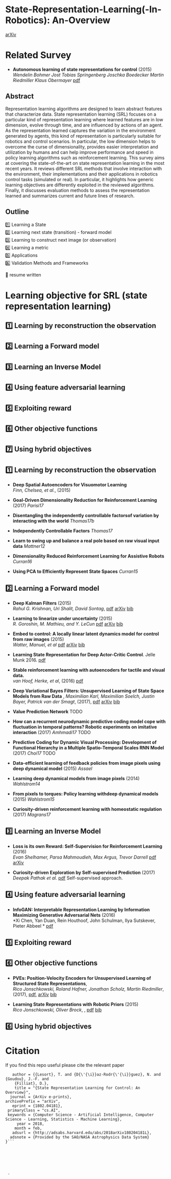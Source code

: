 


# State-Representation-Learning(-In-Robotics): An-Overview

[arXiv](https://arxiv.org/abs/1802.04181)

# Related Survey

- **Autonomous learning of state representations for control** (2015) <br>
*Wendelin Bohmer Jost Tobias Springenberg Joschka Boedecker Martin Riedmiller Klaus Obermayer* [pdf](http://www.ni.tu-berlin.de/fileadmin/fg215/articles/boehmer15b.pdf#cite.Lagoudakis03)

## Abstract

Representation learning algorithms are designed to learn abstract features that characterize data.
State representation learning (SRL) focuses on a particular kind of representation learning where learned features are in low dimension, evolve through time, and are influenced by actions of an agent.
As the representation learned captures the variation in the environment generated by agents, this kind of representation is particularly suitable for robotics and control scenarios.
In particular, the low dimension helps to overcome the curse of dimensionality, provides easier interpretation and utilization by humans and can help improve performance and speed in policy learning algorithms such as reinforcement learning.
This survey aims at covering the state-of-the-art on state representation learning in the most recent years. It reviews different SRL methods that involve interaction with the environment, their implementations and their applications in robotics control tasks (simulated or real). In particular, it highlights how generic learning objectives are differently exploited in the reviewed algorithms. Finally, it discusses evaluation methods to assess the representation learned and summarizes current and future lines of research.


## Outline
:one: Learning a State <br>
:two: Learning next state (transition) - forward model <br>
:three: Learning to construct next image (or observation) <br>
:four: Learning a metric <br>
:five: Applications <br>
:six: Validation Methods and Frameworks <br>

:pencil: resume written

# Learning objective for SRL (state representation learning)

## :one: Learning by reconstruction the observation
## :two: Learning a Forward model
## :three: Learning an Inverse Model
## :four: Using feature adversarial learning
## :five: Exploiting reward
## :six: Other objective functions
## :seven: Using hybrid objectives



## :one: Learning by reconstruction the observation

- **Deep Spatial Autoencoders for Visuomotor Learning**<br> *Finn, Chelsea, et al.*, (2015)

- **Goal-Driven Dimensionality Reduction for Reinforcement Learning** (2017) *Parisi17*

- **Disentangling the independently controllable factorsof variation by interacting with the world** *Thomas17b*


- **Independently Controllable Factors** *Thomas17*

- **Learn to swing up and balance a real pole based on raw visual input data** *Mattner12*

- **Dimensionality Reduced Reinforcement Learning for Assistive Robots** *Curran16*

- **Using PCA to Efficiently Represent State Spaces** *Curran15*




## :two: Learning a Forward model

 - **Deep Kalman Filters** (2015) <br>
 *Rahul G. Krishnan, Uri Shalit, David Sontag*, [pdf](https://arxiv.org/abs/1511.05121) [arXiv](https://arxiv.org/abs/1511.05121) [bib](http://adsabs.harvard.edu/cgi-bin/nph-bib_query?bibcode=2015arXiv151105121K&data_type=BIBTEX&db_key=PRE&nocookieset=1)


- **Learning to linearize under uncertainty** (2015) <br>
*R. Goroshin, M. Mathieu, and Y. LeCun* [pdf](https://arxiv.org/pdf/1506.03011.pdf) [arXiv](https://arxiv.org/abs/1506.03011) [bib](http://dblp.uni-trier.de/rec/bibtex/journals/corr/GoroshinML15)

- **Embed to control: A locally linear latent dynamics model for control from raw images** (2015) <br>
 *Watter, Manuel, et al* [pdf](https://pdfs.semanticscholar.org/21c9/dd68b908825e2830b206659ae6dd5c5bfc02.pdf) [arXiv](https://arxiv.org/abs/1506.07365) [bib](http://adsabs.harvard.edu/cgi-bin/nph-bib_query?bibcode=2015arXiv150607365W&data_type=BIBTEX&db_key=PRE&nocookieset=1)

- **Learning State Representation for Deep Actor-Critic Control**. Jelle Munk 2016. [pdf](http://www.jenskober.de/MunkCDC2016.pdf)

- **Stable reinforcement learning with autoencoders for tactile and visual data.**<br> *van Hoof, Herke, et al*, (2016) [pdf](https://brml.org/uploads/tx_sibibtex/Hoof2016.pdf)

- **Deep Variational Bayes Filters: Unsupervised Learning of State Space Models from Raw Data** , *Maximilian Karl, Maximilian Soelch, Justin Bayer, Patrick van der Smagt*, (2017),  [pdf](https://openreview.net/pdf?id=HyTqHL5xg) [arXiv](https://arxiv.org/abs/1605.06432) [bib](http://adsabs.harvard.edu/cgi-bin/nph-bib_query?bibcode=2016arXiv160506432K&data_type=BIBTEX&db_key=PRE&nocookieset=1)

- **Value Prediction Network** TODO

- **How can a recurrent neurodynamic predictive coding model cope with fluctuation in temporal patterns? Robotic experiments on imitative interaction** (2017) *Amhmadi17*  TODO

- **Predictive Coding for Dynamic Visual Processing: Development of Functional Hierarchy in a Multiple Spatio-Temporal Scales RNN Model** (2017) *Choi17* TODO

- **Data-efficient learning of feedback policies from image pixels using deep dynamical model** (2015) *Assael*

- **Learning deep dynamical models from image pixels** (2014) *Wahlstrom14*

- **From pixels to torques: Policy learning withdeep dynamical models** (2015) *Wahlstrom15*

- **Curiosity-driven reinforcement learning with homeostatic regulation** (2017) *Magrans17*

## :three: Learning an Inverse Model

- **Loss is its own Reward: Self-Supervision for Reinforcement Learning** (2016) <br>
 *Evan Shelhamer, Parsa Mahmoudieh, Max Argus, Trevor Darrell* [pdf](https://arxiv.org/pdf/1612.07307.pdf) [arXiv](https://arxiv.org/pdf/1612.07307.pdf)

- **Curiosity-driven Exploration by Self-supervised Prediction** (2017) *Deepak Pathak et al.* [pdf](http://juxi.net/workshop/deep-learning-robotic-vision-cvpr-2017/papers/23.pdf)
Self-supervised approach.

## :four: Using feature adversarial learning

- **InfoGAN: Interpretable Representation Learning by Information Maximizing Generative Adversarial Nets** (2016) <br>
 *Xi Chen, Yan Duan, Rein Houthoof, John Schulman, Ilya Sutskever, Pieter Abbeel * [pdf](https://arxiv.org/pdf/1606.03657.pdf)
 


## :five: Exploiting reward
## :six: Other objective functions

- **PVEs: Position-Velocity Encoders for Unsupervised Learning of Structured State Representations**, <br>
 *Rico Jonschkowski, Roland Hafner, Jonathan Scholz, Martin Riedmiller*, (2017), [pdf](https://arxiv.org/pdf/1705.09805), [arXiv](https://arxiv.org/abs/1705.09805) [bib](http://dblp.uni-trier.de/rec/bibtex/journals/corr/JonschkowskiHSR17)

 - **Learning State Representations with Robotic Priors**  (2015) <br>
 *Rico Jonschkowski, Oliver Brock*, , [pdf](https://pdfs.semanticscholar.org/dc93/f6d1b704abf12bbbb296f4ec250467bcb882.pdf) [bib](http://dl.acm.org/citation.cfm?id=2825776)


## :six: Using hybrid objectives







# Citation

If you find this repo useful please cite the relevant paper <br>

```@ARTICLE{2018arXiv180204181L,
   author = {{Lesort}, T. and {D{\'{\i}}az-Rodr{\'{\i}}guez}, N. and {Goudou}, J.-F. and 
	{Filliat}, D.},
    title = "{State Representation Learning for Control: An Overview}",
  journal = {ArXiv e-prints},
archivePrefix = "arXiv",
   eprint = {1802.04181},
 primaryClass = "cs.AI",
 keywords = {Computer Science - Artificial Intelligence, Computer Science - Learning, Statistics - Machine Learning},
     year = 2018,
    month = feb,
   adsurl = {http://adsabs.harvard.edu/abs/2018arXiv180204181L},
  adsnote = {Provided by the SAO/NASA Astrophysics Data System}
}```






 .
